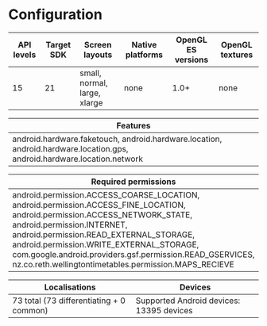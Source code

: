 
# Configuration

|API levels|Target SDK|Screen layouts|Native platforms|OpenGL ES versions|OpenGL textures
|--|--|--|--|--|--|
| 15 | 21 | small, normal, large, xlarge |none|1.0+|none


| Features |
|--|
|android.hardware.faketouch, android.hardware.location, android.hardware.location.gps, android.hardware.location.network  

|Required permissions |
|--|
|android.permission.ACCESS_COARSE_LOCATION, android.permission.ACCESS_FINE_LOCATION, android.permission.ACCESS_NETWORK_STATE, android.permission.INTERNET, android.permission.READ_EXTERNAL_STORAGE, android.permission.WRITE_EXTERNAL_STORAGE, com.google.android.providers.gsf.permission.READ_GSERVICES, nz.co.reth.wellingtontimetables.permission.MAPS_RECIEVE|


|Localisations |Devices|
|--|--|
|73 total (73 differentiating + 0 common)|Supported Android devices: 13395 devices
